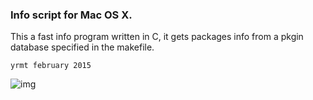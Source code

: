 ### Info script for Mac OS X.

This a fast info program written in C, it gets packages info from a pkgin 
database specified in the makefile.

`yrmt february 2015`


![img](http://misc.saveosx.org/osxinfo.png)
